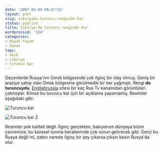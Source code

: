 ```yaml
---
date: '2007-02-04 00:47:52'
layout: post
slug: sibiryada-turuncu-renginde-kar
status: publish
title: Sibirya'da turuncu renginde Kar
wordpressid: '164'
categories:
- Hayat-Yaşam
- Sanat
tags:
- omsk
- sibirya
- turuncu kar
---
```


Geçenlerde Rusya'nın Omsk bölgesinde çok ilginç bir olay olmuş. Geniş bir araziye sahip olan Omsk bölgesine görülmedik bir kar yağmıştı. Rengi **de turuncuydu**. [Englishrussia](http://englishrussia.com/) sitesi bir kaç Rus Tv kanalından görüntüleri çekmişler. Kimse bu turuncu kar için bir açıklama yapamamış. Resimler aşağıdaki gibi:

![Turuncu kar](http://arsln.org/image/orange_snow.jpg)

![Turuncu kar 2](http://arsln.org/image/orange_snow2.jpg)

Resimler pek kaliteli değil. İlginç gerçekten, bakıyorum dünyaya bizim çevremize, bu küresel ısınma beraberinde çok sorun getirecek gibi. Gerçi bu Rusya değil mi, zaten nerede ilginç bir şey çıkarsa çıksın kesin Rusya'da olur.
